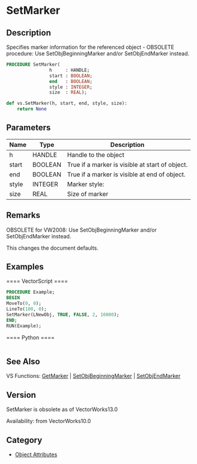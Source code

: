 # SetMarker

## Description
Specifies marker information for the referenced object - OBSOLETE procedure: Use SetObjBeginningMarker and/or SetObjEndMarker instead.

```pascal
PROCEDURE SetMarker(
				h     : HANDLE;
				start : BOOLEAN;
				end   : BOOLEAN;
				style : INTEGER;
				size  : REAL);
```

```python
def vs.SetMarker(h, start, end, style, size):
    return None
```

## Parameters
|Name|Type|Description|
|---|---|---|
|h|HANDLE|Handle to the object|
|start|BOOLEAN|True if a marker is visible at start of object.|
|end|BOOLEAN|True if a marker is visible at end of object.|
|style|INTEGER|Marker style:|0 - Filled Arrow Marker|1 - Empty Arrow Marker|2 - Open Arrow Marker|3 - Filled Ball Marker|4 - Empty Ball Marker|5 - Slash Marker|6 - Cross Marker|
|size|REAL|Size of marker|

## Remarks
OBSOLETE for VW2008: Use SetObjBeginningMarker and/or SetObjEndMarker instead.


This changes the document defaults.

## Examples
==== VectorScript ====
```pascal
PROCEDURE Example;
BEGIN
MoveTo(0, 0);
LineTo(100, 0);
SetMarker(LNewObj, TRUE, FALSE, 2, 10000);
END;
RUN(Example);
```
==== Python ====
```python

```

## See Also
VS Functions:
[GetMarker](GetMarker.md) 
| [SetObjBeginningMarker](SetObjBeginningMarker.md) 
| [SetObjEndMarker](SetObjEndMarker.md)

## Version
SetMarker is obsolete as of VectorWorks13.0<P>


Availability: from VectorWorks10.0

## Category
* [Object Attributes](../Categories/Object%20Attributes.md)

